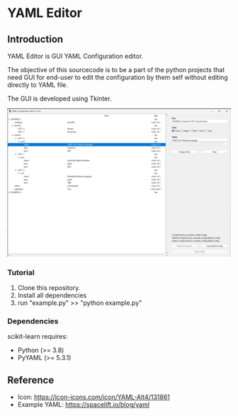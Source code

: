 # YAML Editor

## Introduction
YAML Editor is GUI YAML Configuration editor.

The objective of this sourcecode is to be a part of the python projects that need GUI for end-user to edit the configuration by them self without editing directly to YAML file.

The GUI is developed using Tkinter.

![screenshot](https://github.com/NickyPSCK/YAML-Editor/blob/42fdb95b67fd6160786d8a9acab6a0256b6c4dde/img/screenshot.png)

### Tutorial
1. Clone this repository.
2. Install all dependencies
3. run "example.py" >> "python example.py"

### Dependencies
scikit-learn requires:
 - Python (>= 3.8)
 - PyYAML (>= 5.3.1)

 ## Reference
 - Icon: https://icon-icons.com/icon/YAML-Alt4/131861
 - Example YAML: https://spacelift.io/blog/yaml